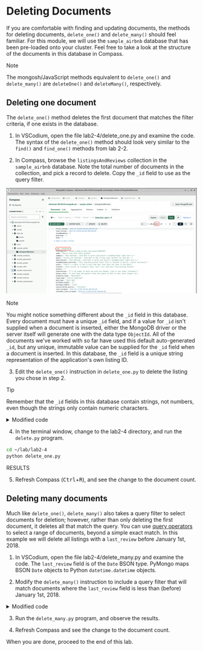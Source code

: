 # Deleting Documents

If you are comfortable with finding and updating documents, the methods for deleting documents, `delete_one()` and `delete_many()` should feel familiar. For this module, we will use the `sample_airbnb` database that has been pre-loaded onto your cluster. Feel free to take a look at the structure of the documents in this database in Compass.

> [!NOTE]
> The mongosh/JavaScript methods equivalent to `delete_one()` and `delete_many()` are `deleteOne()` and `deleteMany()`, respectively.

## Deleting one document

The `delete_one()` method deletes the first document that matches the filter criteria, if one exists in the database.

1. In VSCodium, open the file lab2-4/delete_one.py and examine the code. The syntax of the `delete_one()` method should look very similar to the `find()` and `find_one()` methods from lab 2-2.

2. In Compass, browse the `listingsAndReviews` collection in the `sample_airbnb` database. Note the total number of documents in the collection, and pick a record to delete. Copy the `_id` field to use as the query filter.

  ![The Compass GUI showing the listingsAndReviews collection in the sample_airbnb database](images/airbnb_collection.png)

  > [!NOTE]
  > You might notice something different about the `_id` field in this database. Every document must have a unique `_id` field, and if a value for `_id` isn't supplied when a document is inserted, either the MongoDB driver or the server itself will generate one with the data type `ObjectId`. All of the documents we've worked with so far have used this default auto-generated `_id`, but any unique, immutable value can be supplied for the `_id` field when a document is inserted. In this database, the `_id` field is a unique string representation of the application's own listing ID.

3. Edit the `delete_one()` instruction in `delete_one.py` to delete the listing you chose in step 2.

  > [!TIP]
  > Remember that the `_id` fields in this database contain strings, not numbers, even though the strings only contain numeric characters.

  <details>
  <summary>Modified code</summary>

  ```python
  response = collection.delete_one({"_id": "1000999"})
  ```
  </details>

4. In the terminal window, change to the lab2-4 directory, and run the `delete.py` program.
  ```bash
  cd ~/lab/lab2-4
  python delete_one.py 
  ```

  RESULTS

5. Refresh Compass (<kbd>Ctrl</kbd>+<kbd>R</kbd>), and see the change to the document count.

## Deleting many documents

Much like `delete_one()`, `delete_many()` also takes a query filter to select documents for deletion; however, rather than only deleting the first document, it deletes all that match the query. You can use [query operators](https://www.mongodb.com/docs/manual/reference/operator/query/) to select a range of documents, beyond a simple exact match. In this example we will delete all listings with a `last_review` before January 1st, 2018.

1. In VSCodium, open the file lab2-4/delete_many.py and examine the code. The `last_review` field is of the `Date` BSON type. PyMongo maps BSON `Date` objects to Python `datetime.datetime` objects.

2. Modify the `delete_many()` instruction to include a query filter that will match documents where the `last_review` field is less than (before) January 1st, 2018.

  <details>
  <summary>Modified code</summary>

  ```python
  response = collection.delete_many({"last_review": {"$lt": last_review_date}})
  ```
  </details>

3. Run the `delete_many.py` program, and observe the results.

4. Refresh Compass and see the change to the document count.

When you are done, proceed to the end of this lab.
